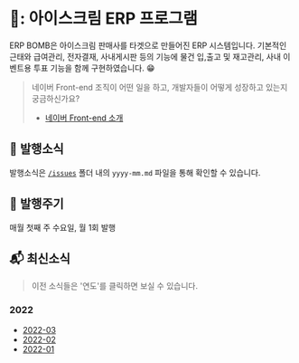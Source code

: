 # 🍦: 아이스크림 ERP 프로그램

ERP BOMB은 아이스크림 판매사를 타겟으로 만들어진 ERP 시스템입니다. 기본적인 근태와 급여관리, 전자결재, 사내게시판 등의 기능에 물건 입,출고 및 재고관리, 사내 이벤트용 투표 기능을 함께 구현하였습니다. :grin:

> 네이버 Front-end 조직이 어떤 일을 하고, 개발자들이 어떻게 성장하고 있는지 궁금하신가요?<br>
>
> - [네이버 Front-end 소개](../../tree/fe-org)

## :triangular_flag_on_post: 발행소식

발행소식은 [`/issues`](/issues) 폴더 내의 `yyyy-mm.md` 파일을 통해 확인할 수 있습니다.

## :calendar: 발행주기

매월 첫째 주 수요일, 월 1회 발행

## :mailbox_with_mail: 최신소식

> 이전 소식들은 '연도'를 클릭하면 보실 수 있습니다.
### 2022
- [2022-03](/issues/2022-03.md)
- [2022-02](/issues/2022-02.md)
- [2022-01](/issues/2022-01.md)

